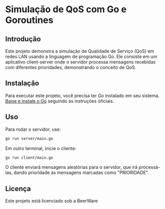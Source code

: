 # Simulação de QoS com Go e Goroutines

## Introdução
Este projeto demonstra a simulação de Qualidade de Serviço (QoS) em redes LAN usando a linguagem de programação Go. Ele consiste em um aplicativo client-server onde o servidor processa mensagens recebidas com diferentes prioridades, demonstrando o conceito de QoS.

## Instalação

Para executar este projeto, você precisa ter Go instalado em seu sistema. [Baixe e instale o Go](https://golang.org/dl/) seguindo as instruções oficiais.

## Uso

Para rodar o servidor, use:

```bash
go run server/main.go
```

Em outro terminal, inicie o cliente:

```bash
go run client/main.go
```

O cliente enviará mensagens aleatórias para o servidor, que irá processá-las, dando prioridade às mensagens marcadas como "PRIORIDADE".

## Licença

Este projeto está licenciado sob a BeerWare
